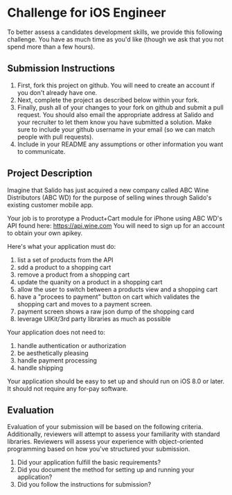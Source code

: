 # Challenge for iOS Engineer
To better assess a candidates development skills, we provide this following challenge.  You have as much time as you'd like (though we ask that you not spend more than a few hours).

## Submission Instructions
1. First, fork this project on github.  You will need to create an account if you don't already have one.
2. Next, complete the project as described below within your fork.
3. Finally, push all of your changes to your fork on github and submit a pull request.  You should also email the appropriate address at Salido and your recruiter to let them know you have submitted a solution.  Make sure to include your github username in your email (so we can match people with pull requests).
4. Include in your README any assumptions or other information you want to communicate.

## Project Description
Imagine that Salido has just acquired a new company called ABC Wine Distributors (ABC WD) for the purpose of selling wines through Salido's existing customer mobile app.

Your job is to prorotype a Product+Cart module for iPhone using ABC WD's API found here: https://api.wine.com You will need to sign up for an account to obtain your own apikey.

Here's what your application must do:

1. list a set of products from the API 
2. sdd a product to a shopping cart
3. remove a product from a shopping cart
4. update the quanity on a product in a shopping cart
5. allow the user to switch between a products view and a shopping cart
6. have a "procees to payment" button on cart which validates the shopping cart and moves to a payment screen.
7. payment screen shows a raw json dump of the shopping card
8. leverage UIKit/3rd party libraries as much as possible

Your application does not need to:

1. handle authentication or authorization 
2. be aesthetically pleasing
3. handle payment processing
4. handle shipping

Your application should be easy to set up and should run on iOS 8.0 or later.  It should not require any for-pay software.

## Evaluation
Evaluation of your submission will be based on the following criteria. Additionally, reviewers will attempt to assess your familiarity with standard libraries. Reviewers will assess your experience with object-oriented programming based on how you've structured your submission.

1. Did your application fulfill the basic requirements?
1. Did you document the method for setting up and running your application?
1. Did you follow the instructions for submission?
